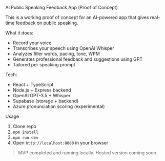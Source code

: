 AI Public Speaking Feedback App (Proof of Concept)

This is a working proof of concept for an AI-powered app that gives real-time feedback on public speaking.

What it does:
- Record your voice
- Transcribes your speech using OpenAI Whisper
- Analyzes filler words, pacing, tone, WPM
- Generates professional feedback and suggestions using GPT
- Tailored per speaking prompt

Tech:
- React + TypeScript
- Node.js + Express backend
- OpenAI GPT-3.5 + Whisper
- Supabase (storage + backend)
- Azure pronunciation scoring (experimental)

Usage
1. Clone repo
2. `npm install`
3. `npm run dev`
4. Open `http://localhost:8080` in your browser

> MVP completed and running locally. Hosted version coming soon.
